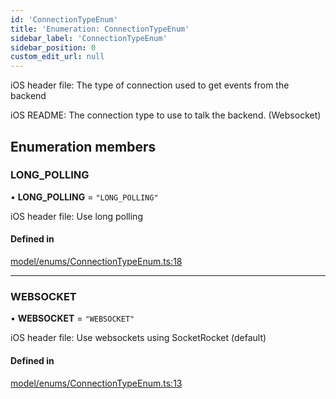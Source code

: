 ```yaml
---
id: 'ConnectionTypeEnum'
title: 'Enumeration: ConnectionTypeEnum'
sidebar_label: 'ConnectionTypeEnum'
sidebar_position: 0
custom_edit_url: null
---
```


iOS header file:
The type of connection used to get events from the backend

iOS README:
The connection type to use to talk the backend. (Websocket)

## Enumeration members

### LONG_POLLING

• **LONG_POLLING** = `"LONG_POLLING"`

iOS header file:
Use long polling

#### Defined in

[model/enums/ConnectionTypeEnum.ts:18](https://github.com/tokenstreet-tech/react-native-idnow-videoident/blob/f31e76b/src/model/enums/ConnectionTypeEnum.ts#L18)

---

### WEBSOCKET

• **WEBSOCKET** = `"WEBSOCKET"`

iOS header file:
Use websockets using SocketRocket (default)

#### Defined in

[model/enums/ConnectionTypeEnum.ts:13](https://github.com/tokenstreet-tech/react-native-idnow-videoident/blob/f31e76b/src/model/enums/ConnectionTypeEnum.ts#L13)
